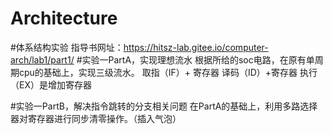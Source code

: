 # Architecture
#体系结构实验
指导书网址：https://hitsz-lab.gitee.io/computer-arch/lab1/part1/
#实验一PartA，实现理想流水
根据所给的soc电路，在原有单周期cpu的基础上，实现三级流水。
取指（IF）+ 寄存器 译码（ID）+寄存器 执行（EX）是增加寄存器

#实验一PartB，解决指令跳转的分支相关问题
在PartA的基础上，利用多路选择器对寄存器进行同步清零操作。（插入气泡）
